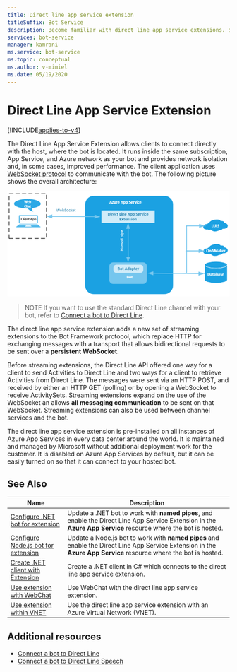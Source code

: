 ```yaml
---
title: Direct line app service extension
titleSuffix: Bot Service
description: Become familiar with direct line app service extensions. See how to use streaming extensions to connect directly to hosted bots. View additional resources.
services: bot-service
manager: kamrani
ms.service: bot-service
ms.topic: conceptual
ms.author: v-mimiel
ms.date: 05/19/2020
---
```


# Direct Line App Service Extension

[!INCLUDE[applies-to-v4](includes/applies-to.md)]

The Direct Line App Service Extension allows clients to connect directly with the host, where the bot is located. It runs inside the same subscription, App Service, and Azure network as your bot and provides network isolation and, in some cases, improved performance. The client application uses [WebSocket protocol](https://tools.ietf.org/html/rfc6455) to communicate with the bot. The following picture shows the overall architecture:

![Direct line extension architecture](./media/channels/direct-line-extension-architecture.png)

> NOTE
> If you want to use the standard Direct Line channel with your bot, refer to [Connect a bot to Direct Line](bot-service-channel-connect-directline.md).

The direct line app service extension adds a new set of streaming extensions to the Bot Framework protocol, which replace HTTP for exchanging messages with a transport that allows bidirectional requests to be sent over a **persistent WebSocket**.

Before streaming extensions, the Direct Line API offered one way for a client to send Activities to Direct Line and two ways for a client to retrieve Activities from Direct Line. The messages were sent via an HTTP POST, and received by either an HTTP GET (polling) or by opening a WebSocket to receive ActivitySets.
Streaming extensions expand on the use of the WebSocket an allows **all messaging communication** to be sent on that WebSocket. Streaming extensions can also be used between channel services and the bot.

The direct line app service extension is pre-installed on all instances of Azure App Services in every data center around the world. It is maintained and managed by Microsoft without additional deployment work for the customer. It is disabled on Azure App Services by default, but it can be easily turned on so that it can connect to your hosted bot.


## See Also

|Name|Description|
|---|---|
|[Configure .NET bot for extension](bot-service-channel-directline-extension-net-bot.md)|Update a .NET bot to work with **named pipes**, and enable the Direct Line App Service Extension in the **Azure App Service** resource where the bot is hosted.  |
|[Configure Node.js bot for extension](bot-service-channel-directline-extension-node-bot.md)|Update a Node.js bot to work with **named pipes** and enable the Direct Line App Service Extension in the **Azure App Service** resource where the bot is hosted.  |
|[Create .NET client with Extension](bot-service-channel-directline-extension-net-client.md)|Create a .NET client in C# which connects to the direct line app service extension.|
|[Use extension with WebChat](bot-service-channel-directline-extension-webchat-client.md)|Use WebChat with the direct line app service extension.|
|[Use extension within VNET](bot-service-channel-directline-extension-vnet.md)|Use the direct line app service extension with an Azure Virtual Network (VNET).|

## Additional resources

- [Connect a bot to Direct Line](bot-service-channel-connect-directline.md)
- [Connect a bot to Direct Line Speech](bot-service-channel-connect-directlinespeech.md)
